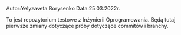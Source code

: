 Autor:Yelyzaveta Borysenko
Data:25.03.2022r.


To jest repozytorium testowe z Inżynierii Oprogramowania.
Będą tutaj pierwsze zmiany dotyczące próby dotyczące commitów i branchy.
